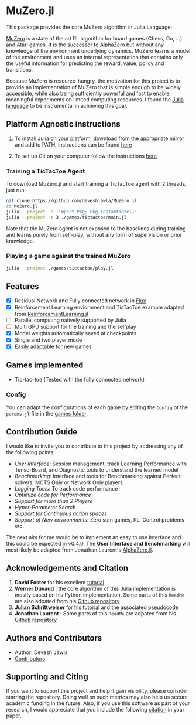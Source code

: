# MuZero.jl

This package provides the core MuZero algorithm in Julia Language:

[MuZero](https://arxiv.org/abs/1911.08265) is a state of the art RL algorithm for board games (Chess, Go, ...) and Atari games.
It is the successor to [AlphaZero](https://arxiv.org/abs/1712.01815) but without any knowledge of the environment underlying dynamics. MuZero learns a model of the environment and uses an internal representation that contains only the useful information for predicting the reward, value, policy and transitions.

Because MuZero is resource-hungry, the motivation for this project is to provide an implementation of
MuZero that is simple enough to be widely accessible, while also being
sufficiently powerful and fast to enable meaningful experiments on limited
computing resources.
I found the [Julia language](https://julialang.org/) to be instrumental in achieving this goal.

## Platform Agnostic instructions

1. To install Julia on your platform, download from the appropriate mirror and add to PATH, instructions can be found [here](https://julialang.org/downloads/platform/)

2. To set up Git on your computer follow the instructions [here](https://docs.gitlab.com/ee/gitlab-basics/start-using-git.html)

### Training a TicTacToe Agent

To download MuZero.jl and start training a TicTacToe agent with 2 threads, just run:

```sh
git clone https://github.com/deveshjawla/MuZero.jl
cd MuZero.jl
julia --project -e 'import Pkg; Pkg.instantiate()'
julia --project -t 3 ./games/tictactoe/main.jl
```

Note that the MuZero agent is not exposed to the baselines during training and
learns purely from self-play, without any form of supervision or prior knowledge.

### Playing a game against the trained MuZero

```sh
julia --project ./games/tictactoe/play.jl
```

## Features

* [x] Residual Network and Fully connected network in [Flux](https://github.com/FluxML/Flux.jl)
* [x] Reinforcement Learning enviornment and TicTacToe example adapted from [ReinforcementLearning.jl](https://github.com/JuliaReinforcementLearning/ReinforcementLearning.jl)
* [ ] Parallel computing natively supported by Julia
* [ ] Multi GPU support for the training and the selfplay
* [x] Model weights automatically saved at checkpoints
* [x] Single and two player mode
* [x] Easily adaptable for new games

## Games implemented

* Tic-tac-toe   (Tested with the fully connected network)

### Config

You can adapt the configurations of each game by editing the `Config` of the `params.jl` file in the [games folder](https://github.com/deveshjawla/MuZero.jl/tree/master/games).

## Contribution Guide

I would like to invite you to contribute to this project by addressing any of the following points:
* _User Interface_: Session management, track Learning Performance with TensorBoard, and Diagnostic tools to understand the learned model
* _Benchmarking_: Interface and tools for Benchmarking against Perfect solvers, MCTS Only or Network Only players.
* _Logging Tools_: To track code performance
* _Optimize code for Performance_
* _Support for more than 2 Players_
* _Hyper-Parameter Search_
* _Support for Continuous action spaces_
* _Support of New environments_: Zero sum games, RL, Control problems etc.

The next aim for me would be to implement an easy to use Interface and this could be expected in v0.4.0. The __User Interface and Benchmarking__ will most likely be adapted from Jonathan Laurent's [AlphaZero.jl](https://github.com/jonathan-laurent/AlphaZero.jl).

## Acknowledgements and Citation

1. __David Foster__ for his excellent [tutorial](https://medium.com/applied-data-science/how-to-build-your-own-muzero-in-python-f77d5718061a)
2. __Werner Duvaud__ : the core algorithm of this Julia implementation is mostly based on his Python implementation. Some parts of this `ReadMe` are also adpated from his [Github repository](https://github.com/werner-duvaud/muzero-general)
3. __Julian Schrittweiser__ for his [tutorial](https://www.furidamu.org/blog/2020/12/22/muzero-intuition/) and the associated [pseudocode](https://arxiv.org/src/1911.08265v2/anc/pseudocode.py)
4. __Jonathan Laurent__ : Some parts of this `ReadMe` are adpated from his [Github repository](https://github.com/jonathan-laurent/AlphaZero.jl)

## Authors and Contributors

* Author: Devesh Jawla
* [Contributors](https://github.com/deveshjawla/MuZero.jl/graphs/contributors)

## Supporting and Citing

If you want to support this project and help it gain visibility, please consider starring
the repository. Doing well on such metrics may also help us secure academic funding in the
future. Also, if you use this software as part of your research, I would appreciate that
you include the following [citation](./CITATION.bib) in your paper.
